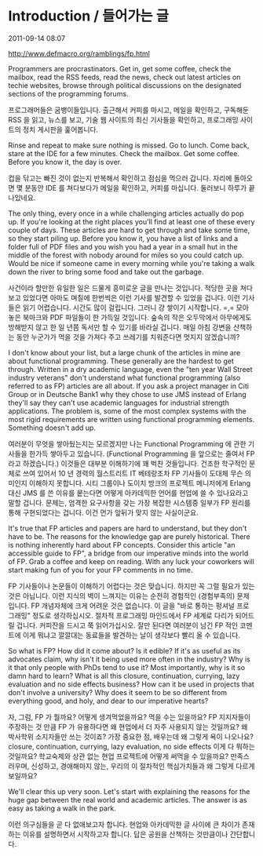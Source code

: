 # Introduction / 들어가는 글

2011-09-14 08:07

http://www.defmacro.org/ramblings/fp.html

Programmers are procrastinators. Get in, get some coffee, check the mailbox, read the RSS feeds, read the news, check out latest articles on techie websites, browse through political discussions on the designated sections of the programming forums. 

프로그래머들은 굼뱅이들입니다. 출근해서 커피를 마시고, 메일을 확인하고, 구독해둔 RSS 을 읽고, 뉴스를 보고, 기술 웹 사이트의 최신 기사들을 확인하고, 프로그래밍 사이트의 정치 게시판을 훑어봅니다.

Rinse and repeat to make sure nothing is missed. Go to lunch. Come back, stare at the IDE for a few minutes. Check the mailbox. Get some coffee. Before you know it, the day is over.

컵을 닦고는 빠진 것이 없는지 반복해서 확인하고 점심을 먹으러 갑니다. 자리에 돌아오면 몇 분동안 IDE 를 쳐다보다가 메일을 확인하고, 커피를 마십니다. 둘러보니 하루가 끝나있네요.

The only thing, every once in a while challenging articles actually do pop up. If you're looking at the right places you'll find at least one of these every couple of days. These articles are hard to get through and take some time, so they start piling up. Before you know it, you have a list of links and a folder full of PDF files and you wish you had a year in a small hut in the middle of the forest with nobody around for miles so you could catch up. Would be nice if someone came in every morning while you're taking a walk down the river to bring some food and take out the garbage.

사건이라 할만한 유일한 일은 드물게 흥미로운 글을 만나는 것입니다. 적당한 곳을 쳐다보고 있었다면 아마도 며칠에 한번씩은 이런 기사를 발견할 수 있었을 겁니다. 이런 기사들은 읽기 어렵습니다. 시간도 많이 걸립니다. 그러니 걍 쌓이기 시작합니다. =,= 모아 놓은 북마크와 PDF 파일들이 한 가득일 것입니다. 숲속의 작은 오두막에서 아무에게도 방해받지 않고 한 일 년쯤 독서만 할 수 있기를 바라실 겁니다. 매일 아침 강변을 산책하는 동안 누군가가 먹을 것을 가져다 주고 쓰레기를 치워준다면 멋지지 않겠습니까?

I don't know about your list, but a large chunk of the articles in mine are about functional programming. These generally are the hardest to get through. Written in a dry academic language, even the "ten year Wall Street industry veterans" don't understand what functional programming (also referred to as FP) articles are all about. If you ask a project manager in Citi Group or in Deutsche Bank1 why they chose to use JMS instead of Erlang they'll say they can't use academic languages for industrial strength applications. The problem is, some of the most complex systems with the most rigid requirements are written using functional programming elements. Something doesn't add up.

여러분이 무엇을 쌓아뒀는지는 모르겠지만 나는 Functional Programming 에 관한 기사들을 한가득 쌓아두고 있습니다. (Functional Programming 을 앞으로는 줄여서 FP 라고 하겠습니다.) 이것들은 대부분 이해하기에 꽤 벅찬 것들입니다. 건조한 학구적인 문체로 쓰여 있어서 10 년 경력의 월스트리트 IT 베테랑조차 FP 기사들이 도대체 무슨 의미인지 이해하지 못합니다. 시티 그룹이나 도이치 방크의 프로젝트 메니저에게 Erlang 대신 JMS 를 쓴 이유를 뭍는다면 어떻게 아카데믹한 언어를 현업에 쓸 수 있나요라고 말할 겁니다. 문제는, 엄격한 요구사항을 갖는 가장 복잡한 시스템중 일부가 FP 원리를 통해 구현되었다는 겁니다. 이건 먼가 앞뒤가 맞지 않는 사실이군요.
   
It's true that FP articles and papers are hard to understand, but they don't have to be. The reasons for the knowledge gap are purely historical. There is nothing inherently hard about FP concepts. Consider this article "an accessible guide to FP", a bridge from our imperative minds into the world of FP. Grab a coffee and keep on reading. With any luck your coworkers will start making fun of you for your FP comments in no time.

FP 기사들이나 논문들이 이해하기 어렵다는 것은 맞습니다. 하지만 꼭 그럴 필요가 있는 것은 아닙니다. 이런 지식의 벽이 느껴지는 이유는 순전히 경험적인 (경험부족의) 문제입니다. FP 개념자체에 크게 어려운 것은 없습니다. 이 글을 "바로 통하는 펑셔널 프로그래밍" 정도로 생각하십시오. 절차적 프로그래밍 마인드에서 FP 세계로 다리가 되어드릴 겁니다. 커피잔을 드시고 쭉 읽어가십시오. 잘만 된다면 여러분이 남긴 FP 적인 코멘트에 이게 뭐냐고 깔깔대는 동료들을 발견하는 날이 생각보다 빨리 올 수 있습니다.

So what is FP? How did it come about? Is it edible? If it's as useful as its advocates claim, why isn't it being used more often in the industry? Why is it that only people with PhDs tend to use it? Most importantly, why is it so damn hard to learn?  What is all this closure, continuation, currying, lazy evaluation and no side effects business? How can it be used in projects that don't involve a university? Why does it seem to be so different from everything good, and holy, and dear to our imperative hearts? 

자, 그럼, FP 가 뭘까요? 어떻게 생겨먹었을까요? 먹을 수는 있을까요? FP 지지자들이 주장하는 것 만큼 FP 가 유용하다면 왜 현업에서 더 자주 사용되지 않는 것일까요? 왜 박사학위 소지자들만 쓰는 것이죠? 가장 중요한 점, 배우는데 왜 그렇게 욕이 나오나요? closure, continuation, currying, lazy evaluation, no side effects 이게 다 뭐하는 것일까요? 학교숙제와 상관 없는 현업 프로젝트에 어떻게 써먹을 수 있을까요? 만족스러우며, 신성하고, 경애해마지 않는, 우리의 이 절차적인 핵심가치들과 왜 그렇게 다르게 보일까요?

We'll clear this up very soon. Let's start with explaining the reasons for the huge gap between the real world and academic articles. The answer is as easy as taking a walk in the park.

이런 의구심들을 곧 다 없애보고자 합니다. 현업와 아카데믹한 글 사이에 큰 차이가 존재하는 이유를 설명하면서 시작하고자 합니다. 답은 공원을 산책하는 것만큼이나 간단합니다.